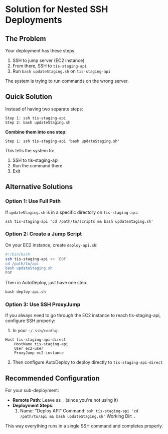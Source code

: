# Solution for Nested SSH Deployments

## The Problem

Your deployment has these steps:
1. SSH to jump server (EC2 instance)
2. From there, SSH to `tis-staging-api` 
3. Run `bash updateStaging.sh` on `tis-staging-api`

The system is trying to run commands on the wrong server.

## Quick Solution

Instead of having two separate steps:
```
Step 1: ssh tis-staging-api
Step 2: bash updateStaging.sh
```

**Combine them into one step:**
```
Step 1: ssh tis-staging-api 'bash updateStaging.sh'
```

This tells the system to:
1. SSH to tis-staging-api
2. Run the command there
3. Exit

## Alternative Solutions

### Option 1: Use Full Path
If `updateStaging.sh` is in a specific directory on `tis-staging-api`:
```
ssh tis-staging-api 'cd /path/to/scripts && bash updateStaging.sh'
```

### Option 2: Create a Jump Script
On your EC2 instance, create `deploy-api.sh`:
```bash
#!/bin/bash
ssh tis-staging-api << 'EOF'
cd /path/to/api
bash updateStaging.sh
EOF
```

Then in AutoDeploy, just have one step:
```
bash deploy-api.sh
```

### Option 3: Use SSH ProxyJump
If you always need to go through the EC2 instance to reach tis-staging-api, configure SSH properly:

1. In your `~/.ssh/config`:
```
Host tis-staging-api-direct
    HostName tis-staging-api
    User ec2-user
    ProxyJump ec2-instance
```

2. Then configure AutoDeploy to deploy directly to `tis-staging-api-direct`

## Recommended Configuration

For your sub-deployment:
- **Remote Path**: Leave as `.` (since you're not using it)
- **Deployment Steps**:
  1. Name: "Deploy API"
     Command: `ssh tis-staging-api 'cd /path/to/api && bash updateStaging.sh'`
     Working Dir: `.`

This way everything runs in a single SSH command and completes properly.